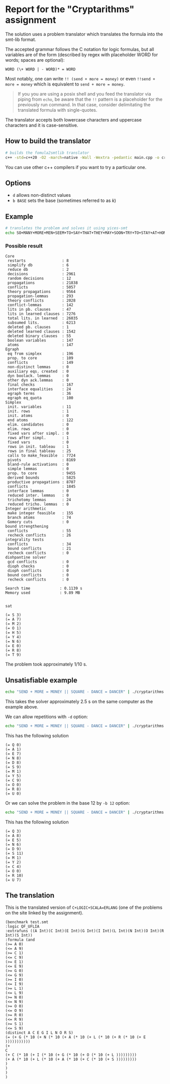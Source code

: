 # Report for the "Cryptarithms" assignment

The solution uses a problem translator which translates the formula into the smt-lib format.

The accepted grammar follows the C notation for logic formulas, but all variables are of the form (described by regex with placeholder WORD for words; spaces are optional):

`WORD (\+ WORD | - WORD)* = WORD`

Most notably, one can write `!! (send + more = money)` or even `!!send + more = money` which is equivalent to `send + more = money`.

> If you you are using a posix shell and you feed the translator via piping from `echo`, be aware that the `!!` pattern is a placeholder for the previously run command. In that case, consider delimitating the translated formula with single-quotes.

The translator accepts both lowercase characters and uppercase characters and it is case-sensitive.

## How to build the translator

```sh
# builds the fomula2smtlib translator
c++ -std=c++20 -O2 -march=native -Wall -Wextra -pedantic main.cpp -o cryptarithms
```

You can use other c++ compilers if you want to try a particular one.

## Options

- `d` allows non-distinct values
- `b BASE` sets the base (sometimes referred to as *k*)

## Example

```sh
# translates the problem and solves it using yices-smt
echo SO+MANY+MORE+MEN+SEEM+TO+SAY+THAT+THEY+MAY+SOON+TRY+TO+STAY+AT+HOME+SO+AS+TO+SEE+OR+HEAR+THE+SAME+ONE+MAN+TRY+TO+MEET+THE+TEAM+ON+THE+MOON+AS+HE+HAS+AT+THE+OTHER+TEN=TESTS | ./cryptarithms | yices-smt -m -s
```

### Possible result

```text
Core
 restarts                : 8
 simplify db             : 6
 reduce db               : 2
 decisions               : 2961
 random decisions        : 12
 propagations            : 21838
 conflicts               : 5057
 theory propagations     : 9564
 propagation-lemmas      : 293
 theory conflicts        : 2028
 conflict-lemmas         : 142
 lits in pb. clauses     : 47
 lits in learned clauses : 7276
 total lits. in learned  : 26035
 subsumed lits.          : 6213
 deleted pb. clauses     : 1
 deleted learned clauses : 1542
 deleted binary clauses  : 55
 boolean variables       : 147
 atoms                   : 147
Egraph
 eq from simplex         : 196
 prop. to core           : 109
 conflicts               : 149
 non-distinct lemmas     : 0
 auxiliary eqs. created  : 0
 dyn boolack. lemmas     : 0
 other dyn ack.lemmas    : 0
 final checks            : 167
 interface equalities    : 24
 egraph terms            : 36
 egraph eq_quota         : 100
Simplex
 init. variables         : 11
 init. rows              : 1
 init. atoms             : 0
 end atoms               : 122
 elim. candidates        : 0
 elim. rows              : 0
 fixed vars after simpl. : 0
 rows after simpl.       : 1
 fixed vars              : 0
 rows in init. tableau   : 1
 rows in final tableau   : 25
 calls to make_feasible  : 7724
 pivots                  : 8169
 bland-rule activations  : 0
 simple lemmas           : 0
 prop. to core           : 9455
 derived bounds          : 5825
 productive propagations : 8707
 conflicts               : 1845
 interface lemmas        : 0
 reduced inter. lemmas   : 0
 trichotomy lemmas       : 24
 reduced tricho. lemmas  : 0
Integer arithmetic
 make integer feasible   : 155
 branch atoms            : 74
 Gomory cuts             : 0
bound strengthening
 conflicts               : 55
 recheck conflicts       : 26
integrality tests
 conflicts               : 34
 bound conflicts         : 21
 recheck conflicts       : 0
diohpantine solver
 gcd conflicts           : 0
 dioph checks            : 0
 dioph conflicts         : 0
 bound conflicts         : 0
 recheck conflicts       : 0

Search time             : 0.1139 s
Memory used             : 9.89 MB


sat

(= S 3)
(= A 7)
(= M 2)
(= O 1)
(= H 5)
(= Y 4)
(= N 6)
(= E 0)
(= R 8)
(= T 9)
```

The problem took approximately 1/10 s.

## Unsatisfiable example

```sh
echo "SEND + MORE = MONEY || SQUARE - DANCE = DANCER" | ./cryptarithms | yices-smt -m -s
```

This takes the solver approximately 2.5 s on the same computer as the example above.

We can allow repetitions with `-d` option:

```sh
echo "SEND + MORE = MONEY || SQUARE - DANCE = DANCER" | ./cryptarithms -d | yices-smt -m
```

This has the following solution

```text
(= Q 0)
(= A 1)
(= E 7)
(= N 8)
(= D 8)
(= S 9)
(= M 1)
(= Y 5)
(= C 9)
(= O 0)
(= R 8)
(= U 0)
```

Or we can solve the problem in the base 12 by `-b 12` option:

```sh
echo "SEND + MORE = MONEY || SQUARE - DANCE = DANCER" | ./cryptarithms -b 12 | yices-smt -m
```

This has the following solution

```text
(= Q 3)
(= A 8)
(= E 5)
(= N 6)
(= D 9)
(= S 11)
(= M 1)
(= Y 2)
(= C 4)
(= O 0)
(= R 10)
(= U 7)
```

## The translation

This is the translated version of `C+LOGIC+SCALA=ERLANG` (one of the problems on the site linked by the assignment).

```
(benchmark test.smt
:logic QF_UFLIA
:extrafuns ((A Int)(C Int)(E Int)(G Int)(I Int)(L Int)(N Int)(O Int)(R Int)(S Int))
:formula (and
(>= A 0)
(<= A 9)
(>= C 1)
(<= C 9)
(>= E 1)
(<= E 9)
(>= G 0)
(<= G 9)
(>= I 0)
(<= I 9)
(>= L 1)
(<= L 9)
(>= N 0)
(<= N 9)
(>= O 0)
(<= O 9)
(>= R 0)
(<= R 9)
(>= S 1)
(<= S 9)
(distinct A C E G I L N O R S)
(= (+ G (* 10 (+ N (* 10 (+ A (* 10 (+ L (* 10 (+ R (* 10 (+ E )))))))))))
(+
C
(+ C (* 10 (+ I (* 10 (+ G (* 10 (+ O (* 10 (+ L )))))))))
(+ A (* 10 (+ L (* 10 (+ A (* 10 (+ C (* 10 (+ S )))))))))
)
)
)
)
```
